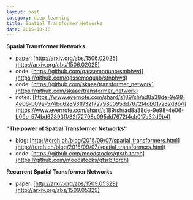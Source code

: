 ```yaml
---
layout: post
category: deep_learning
title: Spatial Transformer Networks
date: 2015-10-16
---
```


**Spatial Transformer Networks**

- paper: [http://arxiv.org/abs/1506.02025](http://arxiv.org/abs/1506.02025)
- code: [https://github.com/qassemoquab/stnbhwd](https://github.com/qassemoquab/stnbhwd)
- code: [https://github.com/skaae/transformer_network](https://github.com/skaae/transformer_network)
- notes: [https://www.evernote.com/shard/s189/sh/ad8a38de-9e98-4e06-b09e-574bd62893ff/32f72798c095dd7672f4cb017a32d9b4](https://www.evernote.com/shard/s189/sh/ad8a38de-9e98-4e06-b09e-574bd62893ff/32f72798c095dd7672f4cb017a32d9b4)

**"The power of Spatial Transformer Networks"**

- blog: [http://torch.ch/blog/2015/09/07/spatial_transformers.html](http://torch.ch/blog/2015/09/07/spatial_transformers.html)
- code: [https://github.com/moodstocks/gtsrb.torch](https://github.com/moodstocks/gtsrb.torch)

**Recurrent Spatial Transformer Networks**

- paper: [http://arxiv.org/abs/1509.05329](http://arxiv.org/abs/1509.05329)
